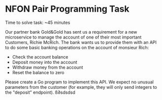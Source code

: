 # NFON Pair Programming Task

Time to solve task: ~45 minutes

Our partner bank Gold&Gold has sent us a requirement for a new microservice to manage the account of one of their most important Customers, Richie McRich. The bank wants us to provide them with an API to do some basic banking operations on the account of monsieur Rich:
- Check the account balance
- Deposit money into the account
- Withdraw money from the account
- Reset the balance to zero

Please create a Go program to implement this API. We expect no unusual parameters from the customer (for example, they will only send integers to the "deposit" endpoint). ß∂sdsdsd